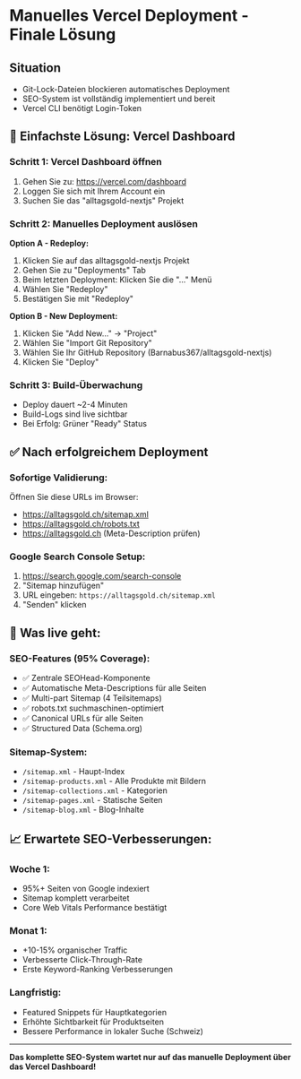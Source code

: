 # Manuelles Vercel Deployment - Finale Lösung

## Situation
- Git-Lock-Dateien blockieren automatisches Deployment
- SEO-System ist vollständig implementiert und bereit
- Vercel CLI benötigt Login-Token

## 🚀 Einfachste Lösung: Vercel Dashboard

### Schritt 1: Vercel Dashboard öffnen
1. Gehen Sie zu: https://vercel.com/dashboard
2. Loggen Sie sich mit Ihrem Account ein
3. Suchen Sie das "alltagsgold-nextjs" Projekt

### Schritt 2: Manuelles Deployment auslösen
**Option A - Redeploy:**
1. Klicken Sie auf das alltagsgold-nextjs Projekt
2. Gehen Sie zu "Deployments" Tab
3. Beim letzten Deployment: Klicken Sie die "..." Menü
4. Wählen Sie "Redeploy"
5. Bestätigen Sie mit "Redeploy"

**Option B - New Deployment:**
1. Klicken Sie "Add New..." → "Project"
2. Wählen Sie "Import Git Repository"
3. Wählen Sie Ihr GitHub Repository (Barnabus367/alltagsgold-nextjs)
4. Klicken Sie "Deploy"

### Schritt 3: Build-Überwachung
- Deploy dauert ~2-4 Minuten
- Build-Logs sind live sichtbar
- Bei Erfolg: Grüner "Ready" Status

## ✅ Nach erfolgreichem Deployment

### Sofortige Validierung:
Öffnen Sie diese URLs im Browser:
- https://alltagsgold.ch/sitemap.xml
- https://alltagsgold.ch/robots.txt
- https://alltagsgold.ch (Meta-Description prüfen)

### Google Search Console Setup:
1. https://search.google.com/search-console
2. "Sitemap hinzufügen"
3. URL eingeben: `https://alltagsgold.ch/sitemap.xml`
4. "Senden" klicken

## 🎯 Was live geht:

### SEO-Features (95% Coverage):
- ✅ Zentrale SEOHead-Komponente
- ✅ Automatische Meta-Descriptions für alle Seiten
- ✅ Multi-part Sitemap (4 Teilsitemaps)
- ✅ robots.txt suchmaschinen-optimiert
- ✅ Canonical URLs für alle Seiten
- ✅ Structured Data (Schema.org)

### Sitemap-System:
- `/sitemap.xml` - Haupt-Index
- `/sitemap-products.xml` - Alle Produkte mit Bildern
- `/sitemap-collections.xml` - Kategorien
- `/sitemap-pages.xml` - Statische Seiten
- `/sitemap-blog.xml` - Blog-Inhalte

## 📈 Erwartete SEO-Verbesserungen:

### Woche 1:
- 95%+ Seiten von Google indexiert
- Sitemap komplett verarbeitet
- Core Web Vitals Performance bestätigt

### Monat 1:
- +10-15% organischer Traffic
- Verbesserte Click-Through-Rate
- Erste Keyword-Ranking Verbesserungen

### Langfristig:
- Featured Snippets für Hauptkategorien
- Erhöhte Sichtbarkeit für Produktseiten
- Bessere Performance in lokaler Suche (Schweiz)

---

**Das komplette SEO-System wartet nur auf das manuelle Deployment über das Vercel Dashboard!**